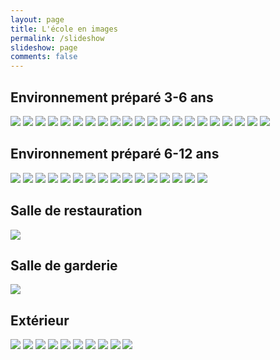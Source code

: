 ```yaml
---
layout: page
title: L'école en images
permalink: /slideshow
slideshow: page
comments: false
---
```


## Environnement préparé 3-6 ans

[![](https://drive.google.com/uc?export=view&id=108s3m4u0jWlpHK1bPxZPeJDUgbMjRL9g)](https://drive.google.com/uc?export=view&id=1doGjbA33lQqHAF7q_GzlXK96uJMPu8Lh
)
[![](https://drive.google.com/uc?export=view&id=1Bn1it5qsvuEsSRvv3hNPcZWEB-OTEinn)](https://drive.google.com/uc?export=view&id=13JMn_IORDg1OsYXUlnyml6aHuU_veuNo
)
[![](https://drive.google.com/uc?export=view&id=1EBXgZRM7PWVO4miuOBliUnLLO-YQ6goQ)](https://drive.google.com/uc?export=view&id=1uBOYUWFEF2Fo0DyLhJfS7B8htFmOOmkg
)
[![](https://drive.google.com/uc?export=view&id=1Htuwp_TXvCsM4VOrrMcQjkK4vAQkXEni)](https://drive.google.com/uc?export=view&id=1tErjSL_4ubWxvEuM7elTFfXs6c2_yvr-
)
[![](https://drive.google.com/uc?export=view&id=1JjcNyhQ5Iqrs7LPM8Jz94tpNmzznK8GQ)](https://drive.google.com/uc?export=view&id=1aSRjkaHMOgH5uI_riDdbX367cxSApv8l
)
[![](https://drive.google.com/uc?export=view&id=1KZIxaVi0OiEql8S-4uHa1gvp0sWsywnh)](https://drive.google.com/uc?export=view&id=17bUgn101p-P_sHXCfwEn4Q5VMlGgsfPw
)
[![](https://drive.google.com/uc?export=view&id=1L8sVjuzcgYeOBFP8v7o9OS8IsfcNXWDT)](https://drive.google.com/uc?export=view&id=1b59EyREBDbwopsmorpxAKBYRkwEEpLjB
)
[![](https://drive.google.com/uc?export=view&id=1MBDTnQG_Dak6z9dus7BT1pYd-3RPVsUK)](https://drive.google.com/uc?export=view&id=1O8Xdk1rAfjrfRJqSc0l5JyuN125AZPIz
)
[![](https://drive.google.com/uc?export=view&id=1OKNfoAPFY3EDcj5bsEkGlMmOCsipctHN)](https://drive.google.com/uc?export=view&id=1QbwuhVdShntCGBg2Qkzu6tqYnivlQuXH
)
[![](https://drive.google.com/uc?export=view&id=1PfTFPwZPQcP4KrS432eiRqBVM9RT_86f)](https://drive.google.com/uc?export=view&id=1-3e7L-Tz-plDbYb0GDZ66hhegOEQls4x
)
[![](https://drive.google.com/uc?export=view&id=1PpF5oG9DAjPpvxhNMD-GBqZGEIZ106xr)](https://drive.google.com/uc?export=view&id=1xfO4xk1MPQgQy11k2XU6wQN0ktC_lzU7
)
[![](https://drive.google.com/uc?export=view&id=1QzwtnH7-5P3H_kvuOFxVoXAEwkdRIdGf)](https://drive.google.com/uc?export=view&id=1aN_1R6eCEQJhxC7npxVYEAnQ8PjcQ82e
)
[![](https://drive.google.com/uc?export=view&id=1SZNbkeBoU5bV-vrHHylZs3axzv14ycp9)](https://drive.google.com/uc?export=view&id=1trOY1hvxtDmejuGvztybU4OzXG7nRwkd
)
[![](https://drive.google.com/uc?export=view&id=1TrhUMCzKRp9jBcJRTM5Vbbr_M7E68Pay)](https://drive.google.com/uc?export=view&id=1M7AsbJyChF9Lba-PDtdCkWxqmS_iS6c0
)
[![](https://drive.google.com/uc?export=view&id=1b5j8nTPqu3Edc62qytpzP2B8UUaZUMk-)](https://drive.google.com/uc?export=view&id=1b8-NVnqlMVhzICE3VCoDTVzEBNJ8RG3L
)
[![](https://drive.google.com/uc?export=view&id=1bcFEr32S9aAcNVaXbga9Wm9KyeeouLI2)](https://drive.google.com/uc?export=view&id=1qx4cazHeBaKTutdOf7nApG_gedWxoXcT
)
[![](https://drive.google.com/uc?export=view&id=1glvPNHBfZUCCW5VfQd5F0ihSgU-Hhd5e)](https://drive.google.com/uc?export=view&id=1r217QH2JJ-cJYsfuKFvpK885Ndqw3vEL
)
[![](https://drive.google.com/uc?export=view&id=1j32sb_ZBzuSrnlBs3xDKR2yFNb6rewey)](https://drive.google.com/uc?export=view&id=1f5SoOqfCEdQFxZkO1uLY4OWdtdnVwsFR
)
[![](https://drive.google.com/uc?export=view&id=1jCQfZ_XhgqW0IdWVdJYXF10BiZe4jd2b)](https://drive.google.com/file/d/14Gaxs6P0F5EVb049B5m7Rifq-bPwB_CX/view?usp=sharing)
[![](https://drive.google.com/uc?export=view&id=1k-b8ylSpGcxmVUtSBvDZMt29V7K28ZZw)](https://drive.google.com/uc?export=view&id=1g-2-ihA6xgh2oFwXm3Xmk-uJVLwT5hJe
)
[![](https://drive.google.com/uc?export=view&id=1ngb0W8Xx04ANpdEhhGUf7oHXFCzurhmk)](https://drive.google.com/uc?export=view&id=1CbX_6qP54SIbdCQjTRh6WiGUdF88HBnB
)

## Environnement préparé 6-12 ans

[![](https://drive.google.com/uc?export=view&id=1MH27jSYLEcTCtGlUfU7x-WSjDIaxhGUD)]()
[![](https://drive.google.com/uc?export=view&id=1LV_AYhK-4bdC6TumwplLStloWrYBnNAO)]()
[![](https://drive.google.com/uc?export=view&id=1FTOvOUxvrk8jPHw6Ous_b-j_V8iKuqr8)]()
[![](https://drive.google.com/uc?export=view&id=1GuB-emU3RFz_sJMkIbBZHGjTBtXPmNc8)]()
[![](https://drive.google.com/uc?export=view&id=1HWIk14WNYGMIkBsTnF2OhLCqY6WKPGc6)]()
[![](https://drive.google.com/uc?export=view&id=1BNkIPLPDK_UsbzWau0kDpvjbPn-ymSks)]()
[![](https://drive.google.com/uc?export=view&id=1N6i1QCOhY-mPDanfwWGLLiusNzHFw0Ey)]()
[![](https://drive.google.com/uc?export=view&id=1Nql4BZgb2QelkyaMV6O8hGDsZrAjNmT1)]()
[![](https://drive.google.com/uc?export=view&id=1NvMRt0feUSBwgV3W5YV4CqipsD_McF-K)]()
[![](https://drive.google.com/uc?export=view&id=1T17oCtubMIv0EA3wnMS_kjlYJndBfTri)]()
[![](https://drive.google.com/uc?export=view&id=1_Ml3ICiYbBC5ThXCSMpdaDOYHgJu3lM-)]()
[![](https://drive.google.com/uc?export=view&id=1c8hfck2fD2gAaWr4VWEEVM1Od9u3BW1Q)]()
[![](https://drive.google.com/uc?export=view&id=1hVmUCoRFtz55eRkC8XefPpQBr6uMRxi3)]()
[![](https://drive.google.com/uc?export=view&id=1lS6xJHrbzD2_ZurODMI5v7XJkvqdqqKm)]()
[![](https://drive.google.com/uc?export=view&id=1mmWp54IE9D7jNt2KBLY3FzNctXYB4ZMI)]()
[![](https://drive.google.com/uc?export=view&id=1sdSyd9JWS2FXgm96Qp3SQkyU59_7hjnh)]()

## Salle de restauration

[![](https://drive.google.com/uc?export=view&id=1i5RHacHk_9srfTGqrzyyBzxZWIXspvmL)](https://drive.google.com/uc?export=view&id=1-Rwz52c7zukMFrRlQSER1eQKJLni5a_2
)

## Salle de garderie 

[![](https://drive.google.com/uc?export=view&id=102Dml6JTbDVxifqF8_S-Y6T6r3JbYs8Q)](https://drive.google.com/uc?export=view&id=1g7Xy1WluJ7GhAdz75T_eVlkNXukPOO4r
)

## Extérieur

[![](https://drive.google.com/uc?export=view&id=1lOsr4Px8-3R2QcIh2gOUM2NSq4RDjWvb)](https://drive.google.com/uc?export=view&id=1dOtF-8hyBlEciONVoBoyyVVOp8HSehYy
)
[![](https://drive.google.com/uc?export=view&id=1TDxRdCbiSyrxlkUALhCNHJ0ZbCzHj1M6)](https://drive.google.com/uc?export=view&id=1UymQ-unihh2jdZ__S_Mt0W1MoNAUO8da
)
[![](https://drive.google.com/uc?export=view&id=1Vp33Q3EC7n7FBIb-W64batQAxHqAvE4k)]()
[![](https://drive.google.com/uc?export=view&id=1RDxZqgWFQRGkCFc56aX_noW_2XzOoHqb)]()
[![](https://drive.google.com/uc?export=view&id=1RkWy1TTyYPpAnBOAL_K_sBABrYGUrnm-)]()
[![](https://drive.google.com/uc?export=view&id=1M-K1PorFSADP9_LkX28PaDSybdFWZpua)]()
[![](https://drive.google.com/uc?export=view&id=1OAIoGJLM1woZRQP8eUr29JrgmKsV3NbW)]()
[![](https://drive.google.com/uc?export=view&id=1EiaqCW8vQgmCk6M8BkY4nWssi242A7AH)]()
[![](https://drive.google.com/uc?export=view&id=1m92X-ECIlNKydr4pKbrvp-01Xp8XEVG5)]()
[![](https://drive.google.com/uc?export=view&id=1veKRY-pXNqEBZ-H8HSYPPD6HmpqJqUK7)]()
